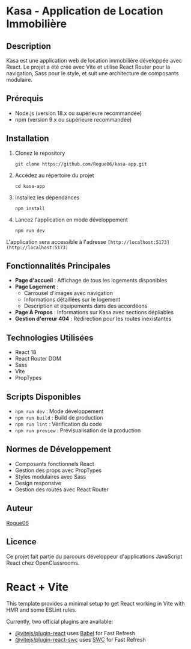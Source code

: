 # Kasa - Application de Location Immobilière

## Description

Kasa est une application web de location immobilière développée avec React. Le projet a été créé avec Vite et utilise React Router pour la navigation, Sass pour le style, et suit une architecture de composants modulaire.

## Prérequis

- Node.js (version 18.x ou supérieure recommandée)
- npm (version 9.x ou supérieure recommandée)

## Installation

1. Clonez le repository
   
   `git clone https://github.com/Rogue06/kasa-app.git`

2. Accédez au répertoire du projet
   
   `cd kasa-app`

3. Installez les dépendances
   
   `npm install`

4. Lancez l'application en mode développement
   
   `npm run dev`

L'application sera accessible à l'adresse `[http://localhost:5173](http://localhost:5173)`

## Fonctionnalités Principales

- **Page d'accueil** : Affichage de tous les logements disponibles
- **Page Logement** :
  - Carrousel d'images avec navigation
  - Informations détaillées sur le logement
  - Description et équipements dans des accordéons
- **Page À Propos** : Informations sur Kasa avec sections dépliables
- **Gestion d'erreur 404** : Redirection pour les routes inexistantes


## Technologies Utilisées

- React 18
- React Router DOM
- Sass
- Vite
- PropTypes

## Scripts Disponibles

- `npm run dev` : Mode développement
- `npm run build` : Build de production
- `npm run lint` : Vérification du code
- `npm run preview` : Prévisualisation de la production

## Normes de Développement

- Composants fonctionnels React
- Gestion des props avec PropTypes
- Styles modulaires avec Sass
- Design responsive
- Gestion des routes avec React Router

## Auteur

[Rogue06](https://github.com/Rogue06)

## Licence

Ce projet fait partie du parcours développeur d'applications JavaScript React chez OpenClassrooms.

# React + Vite

This template provides a minimal setup to get React working in Vite with HMR and some ESLint rules.

Currently, two official plugins are available:

- [@vitejs/plugin-react](https://github.com/vitejs/vite-plugin-react/blob/main/packages/plugin-react/README.md) uses [Babel](https://babeljs.io/) for Fast Refresh
- [@vitejs/plugin-react-swc](https://github.com/vitejs/vite-plugin-react-swc) uses [SWC](https://swc.rs/) for Fast Refresh
